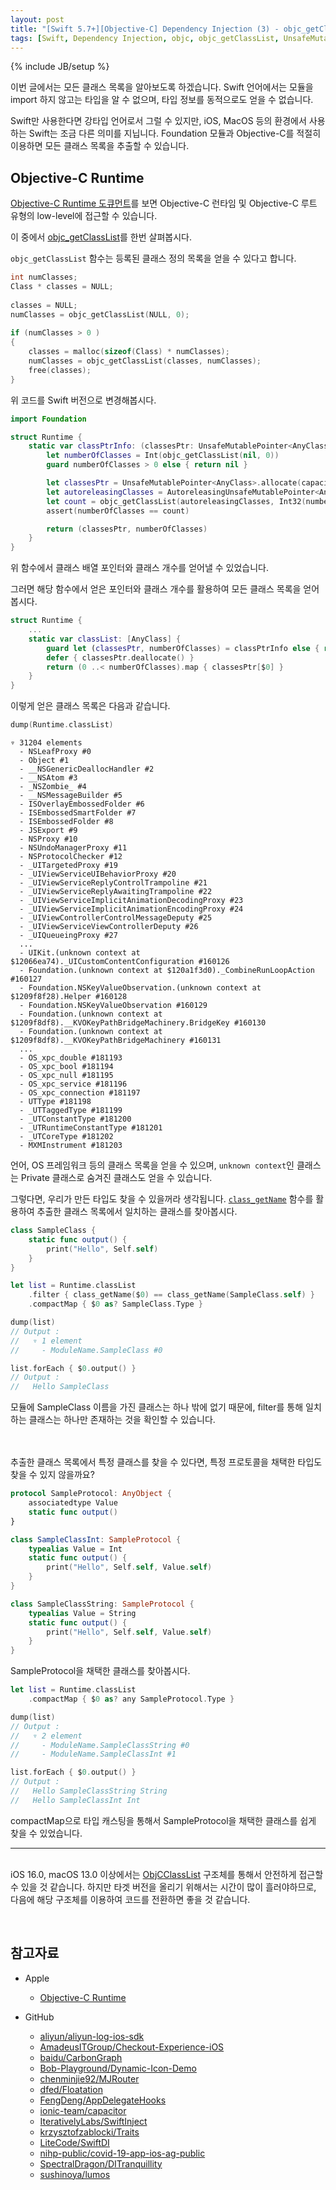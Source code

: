 ```yaml
---
layout: post
title: "[Swift 5.7+][Objective-C] Dependency Injection (3) - objc_getClassList를 사용하여 모든 클래스 목록 얻기"
tags: [Swift, Dependency Injection, objc, objc_getClassList, UnsafeMutablePointer, AutoreleasingUnsafeMutablePointer, class_getName]
---
```

{% include JB/setup %}

이번 글에서는 모든 클래스 목록을 알아보도록 하겠습니다. Swift 언어에서는 모듈을 import 하지 않고는 타입을 알 수 없으며, 타입 정보를 동적으로도 얻을 수 없습니다. 

Swift만 사용한다면 강타입 언어로서 그럴 수 있지만, iOS, MacOS 등의 환경에서 사용하는 Swift는 조금 다른 의미를 지닙니다. Foundation 모듈과 Objective-C를 적절히 이용하면 모든 클래스 목록을 추출할 수 있습니다.

## Objective-C Runtime

[Objective-C Runtime 도큐먼트](https://developer.apple.com/documentation/objectivec)를 보면 Objective-C 런타임 및 Objective-C 루트 유형의 low-level에 접근할 수 있습니다.

이 중에서 [objc_getClassList](https://developer.apple.com/documentation/objectivec/1418579-objc_getclasslist)를 한번 살펴봅시다.

`objc_getClassList` 함수는 등록된 클래스 정의 목록을 얻을 수 있다고 합니다.

```objectivec
int numClasses;
Class * classes = NULL;
 
classes = NULL;
numClasses = objc_getClassList(NULL, 0);
 
if (numClasses > 0 )
{
    classes = malloc(sizeof(Class) * numClasses);
    numClasses = objc_getClassList(classes, numClasses);
    free(classes);
}
```

위 코드를 Swift 버전으로 변경해봅시다. 

```swift
import Foundation

struct Runtime {
    static var classPtrInfo: (classesPtr: UnsafeMutablePointer<AnyClass>, numberOfClasses: Int)? {
        let numberOfClasses = Int(objc_getClassList(nil, 0))
        guard numberOfClasses > 0 else { return nil }

        let classesPtr = UnsafeMutablePointer<AnyClass>.allocate(capacity: numberOfClasses)
        let autoreleasingClasses = AutoreleasingUnsafeMutablePointer<AnyClass>(classesPtr)
        let count = objc_getClassList(autoreleasingClasses, Int32(numberOfClasses))
        assert(numberOfClasses == count)

        return (classesPtr, numberOfClasses)
    }
}
```

위 함수에서 클래스 배열 포인터와 클래스 개수를 얻어낼 수 있었습니다.

그러면 해당 함수에서 얻은 포인터와 클래스 개수를 활용하여 모든 클래스 목록을 얻어봅시다.

```swift
struct Runtime {
    ...   
    static var classList: [AnyClass] {
        guard let (classesPtr, numberOfClasses) = classPtrInfo else { return [] }
        defer { classesPtr.deallocate() }
        return (0 ..< numberOfClasses).map { classesPtr[$0] }
    }
}
```

이렇게 얻은 클래스 목록은 다음과 같습니다.

```swift
dump(Runtime.classList)
```

```
▿ 31204 elements
  - NSLeafProxy #0
  - Object #1
  - __NSGenericDeallocHandler #2
  - __NSAtom #3
  - _NSZombie_ #4
  - __NSMessageBuilder #5
  - ISOverlayEmbossedFolder #6
  - ISEmbossedSmartFolder #7
  - ISEmbossedFolder #8
  - JSExport #9
  - NSProxy #10
  - NSUndoManagerProxy #11
  - NSProtocolChecker #12
  - _UITargetedProxy #19
  - _UIViewServiceUIBehaviorProxy #20
  - _UIViewServiceReplyControlTrampoline #21
  - _UIViewServiceReplyAwaitingTrampoline #22
  - _UIViewServiceImplicitAnimationDecodingProxy #23
  - _UIViewServiceImplicitAnimationEncodingProxy #24
  - _UIViewControllerControlMessageDeputy #25
  - _UIViewServiceViewControllerDeputy #26
  - _UIQueueingProxy #27
  ...
  - UIKit.(unknown context at $12066ea74)._UICustomContentConfiguration #160126
  - Foundation.(unknown context at $120a1f3d0)._CombineRunLoopAction #160127
  - Foundation.NSKeyValueObservation.(unknown context at $1209f8f28).Helper #160128
  - Foundation.NSKeyValueObservation #160129
  - Foundation.(unknown context at $1209f8df8).__KVOKeyPathBridgeMachinery.BridgeKey #160130
  - Foundation.(unknown context at $1209f8df8).__KVOKeyPathBridgeMachinery #160131
  ...
  - OS_xpc_double #181193
  - OS_xpc_bool #181194
  - OS_xpc_null #181195
  - OS_xpc_service #181196
  - OS_xpc_connection #181197
  - UTType #181198
  - _UTTaggedType #181199
  - _UTConstantType #181200
  - _UTRuntimeConstantType #181201
  - _UTCoreType #181202
  - MXMInstrument #181203
```

언어, OS 프레임워크 등의 클래스 목록을 얻을 수 있으며, `unknown context`인 클래스는 Private 클래스로 숨겨진 클래스도 얻을 수 있습니다.

그렇다면, 우리가 만든 타입도 찾을 수 있을꺼라 생각됩니다. [`class_getName`](https://developer.apple.com/documentation/objectivec/1418635-class_getname) 함수를 활용하여 추출한 클래스 목록에서 일치하는 클래스를 찾아봅시다.

```swift
class SampleClass {
    static func output() {
        print("Hello", Self.self)
    }
}

let list = Runtime.classList
    .filter { class_getName($0) == class_getName(SampleClass.self) }
    .compactMap { $0 as? SampleClass.Type }

dump(list)
// Output : 
//   ▿ 1 element
//     - ModuleName.SampleClass #0

list.forEach { $0.output() }
// Output : 
//   Hello SampleClass
```

모듈에 SampleClass 이름을 가진 클래스는 하나 밖에 없기 때문에, filter를 통해 일치하는 클래스는 하나만 존재하는 것을 확인할 수 있습니다.<br/><br/><br/>

추출한 클래스 목록에서 특정 클래스를 찾을 수 있다면, 특정 프로토콜을 채택한 타입도 찾을 수 있지 않을까요?

```swift
protocol SampleProtocol: AnyObject {
    associatedtype Value
    static func output()
} 

class SampleClassInt: SampleProtocol {
    typealias Value = Int
    static func output() {
        print("Hello", Self.self, Value.self)
    }
}

class SampleClassString: SampleProtocol {
    typealias Value = String
    static func output() {
        print("Hello", Self.self, Value.self)
    }
}
```

SampleProtocol을 채택한 클래스를 찾아봅시다.

```swift
let list = Runtime.classList
    .compactMap { $0 as? any SampleProtocol.Type }

dump(list)
// Output : 
//   ▿ 2 element
//     - ModuleName.SampleClassString #0
//     - ModuleName.SampleClassInt #1

list.forEach { $0.output() }
// Output : 
//   Hello SampleClassString String
//   Hello SampleClassInt Int
```

compactMap으로 타입 캐스팅을 통해서 SampleProtocol을 채택한 클래스를 쉽게 찾을 수 있었습니다.

---

<br/>iOS 16.0, macOS 13.0 이상에서는 [ObjCClassList](https://developer.apple.com/documentation/objectivec/objcclasslist) 구조체를 통해서 안전하게 접근할 수 있을 것 같습니다. 하지만 타겟 버전을 올리기 위해서는 시간이 많이 흘러야하므로, 다음에 해당 구조체를 이용하여 코드를 전환하면 좋을 것 같습니다.

<br/>

## 참고자료

* Apple 
  * [Objective-C Runtime](https://developer.apple.com/documentation/objectivec)

* GitHub
  * [aliyun/aliyun-log-ios-sdk](https://github.com/aliyun/aliyun-log-ios-sdk/blob/master/Sources/Instrumentation/URLSession/InstrumentationUtils.swift)
  * [AmadeusITGroup/Checkout-Experience-iOS](https://github.com/AmadeusITGroup/Checkout-Experience-iOS/blob/master/AmadeusCheckoutCore/AmadeusCheckout/AMCheckoutPluginManager.swift)
  * [baidu/CarbonGraph](https://github.com/baidu/CarbonGraph/blob/main/CarbonCore/CarbonCore/ApplicationContext/Scanner.swift)
  * [Bob-Playground/Dynamic-Icon-Demo](https://github.com/Bob-Playground/Dynamic-Icon-Demo/blob/master/Dynamic-Icon-Demo/Awake.swift)
  * [chenminjie92/MJRouter](https://github.com/chenminjie92/MJRouter/blob/main/MJRouter/Classes/Router%2BRuntime.swift)
  * [dfed/Floatation](https://github.com/dfed/Floatation/blob/master/Floatation/Sources/Registry.swift)
  * [FengDeng/AppDelegateHooks](https://github.com/FengDeng/AppDelegateHooks/blob/master/AppDelegateHooks/Classes/AppHooksManager.swift)
  * [ionic-team/capacitor](https://github.com/ionic-team/capacitor/blob/main/ios/Capacitor/Capacitor/CapacitorBridge.swift)
  * [IterativelyLabs/SwiftInject](https://github.com/IterativelyLabs/SwiftInject/blob/main/Sources/SwiftInject/SwiftInjectManager.swift)
  * [krzysztofzablocki/Traits](https://github.com/krzysztofzablocki/Traits/blob/master/Traits/Classes/Traits/Trait.swift)
  * [LiteCode/SwiftDI](https://github.com/LiteCode/SwiftDI)
  * [nihp-public/covid-19-app-ios-ag-public](https://github.com/nihp-public/covid-19-app-ios-ag-public/blob/master/NHS-COVID-19/Core/Sources/Scenarios/Runner/ScenarioId.swift)
  * [SpectralDragon/DITranquillity](https://github.com/SpectralDragon/DITranquillity/blob/master/Sources/Scan/DIScan.swift)
  * [sushinoya/lumos](https://github.com/sushinoya/lumos/blob/master/Lumos/Lumos/Sources/RuntimeQueries.swift)